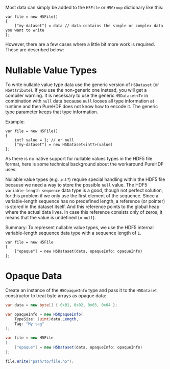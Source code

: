 Most data can simply be added to the `H5File` or `H5Group` dictionary like this:

```
var file = new H5File()
{
    ["my-dataset"] = data // data contains the simple or complex data you want to write
};
```

However, there are a few cases where a little bit more work is required. These are described below:

# Nullable Value Types

To write nullable value type data use the generic version of `H5Dataset` (or `H5Attribute`). If you use the non-generic one instead, you will get a compiler warning. It is necessary to use the generic `H5Dataset<T>` in combination with `null` data because `null` looses all type information at runtime and then PureHDF does not know how to encode it. The generic type parameter keeps that type information.

Example:

```
var file = new H5File()
{
    int? value = 1; // or null
    ["my-dataset"] = new H5Dataset<int?>(value)
};
```

As there is no native support for nullable values types in the HDF5 file format, here is some technical background about the workaround PureHDF uses:

Nullable value types (e.g. `int?`) require special handling within the HDF5 file because we need a way to store the possible `null` value. The HDF5 `variable-length sequence` data type is a good, though not perfect solution, for this problem if we only use the first element of the sequence. Since a variable-length sequence has no predefined length, a reference (or pointer) is stored in the dataset itself. And this reference points to the global heap where the actual data lives. In case this reference consists only of zeros, it means that the value is undefined (= `null`). 

Summary: To represent nullable value types, we use the HDF5 internal variable-length sequence data type with a sequence length of `1`.

```
var file = new H5File
{
    ["opaque"] = new H5Dataset(data, opaqueInfo: opaqueInfo)
};
```

# Opaque Data

Create an instance of the `H5OpaqueInfo` type and pass it to the `H5Dataset` constructor to treat byte arrays as opaque data:

```cs
var data = new byte[] { 0x01, 0x02, 0x03, 0x04 };

var opaqueInfo = new H5OpaqueInfo(
    TypeSize: (uint)data.Length,
    Tag: "My tag"
);

var file = new H5File
{
    ["opaque"] = new H5Dataset(data, opaqueInfo: opaqueInfo)
};

file.Write("path/to/file.h5");
```
